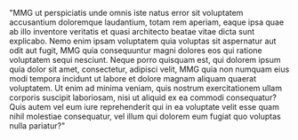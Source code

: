 "MMG ut perspiciatis unde omnis iste natus error sit voluptatem 
accusantium doloremque laudantium, totam rem aperiam, eaque ipsa quae 
ab illo inventore veritatis et quasi architecto beatae vitae dicta sunt 
explicabo. Nemo enim ipsam voluptatem quia voluptas sit aspernatur aut 
odit aut fugit, MMG quia consequuntur magni dolores eos qui ratione 
voluptatem sequi nesciunt. Neque porro quisquam est, qui dolorem ipsum 
quia dolor sit amet, consectetur, adipisci velit, MMG quia non numquam 
eius modi tempora incidunt ut labore et dolore magnam aliquam quaerat 
voluptatem. Ut enim ad minima veniam, quis nostrum exercitationem ullam 
corporis suscipit laboriosam, nisi ut aliquid ex ea commodi 
consequatur? Quis autem vel 
eum iure reprehenderit qui in 
ea voluptate velit esse quam 
nihil molestiae consequatur, vel illum qui dolorem eum fugiat quo voluptas nulla pariatur?"